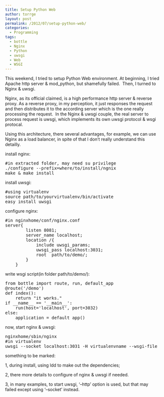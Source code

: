 ```yaml
---
title: Setup Python Web
author: torrge
layout: post
permalink: /2012/07/setup-python-web/
categories:
  - Programming
tags:
  - bottle
  - Nginx
  - Python
  - uwsgi
  - Web
  - WSGI
---
```

This weekend, I tried to setup Python Web environment. At beginning, I tried Apache http server & mod_python, but shamefully failed.  Then, I turned to Nginx & uwsgi.

Nginx, as its official claimed, is a high performance http server & reverse proxy. As a reverse proxy, in my perception, it just responses the request and then distributes it to the according server which is the one really processing the request.  In the Nginx & uwsgi couple, the real server to process request is uwsgi, which implements its own uwsgi protocol & wsgi protocal.

Using this architecture, there several advantages, for example, we can use Nginx as a load balancer, in spite of that I don&#8217;t really understand this detailly.

install nginx:

<pre class="brush:shell">#in extracted folder, may need su privilege
./configure --prefix=where/to/install/ngnix
make & make install</pre>

install uwsgi:

<pre class="brush:shell">#using virtualenv
source path/to/yourvirtualenv/bin/activate
easy_install uwsgi</pre>

configure nginx:

<pre class="brush:plain">#in nginxhome/conf/nginx.conf
server{
		listen 8081;
		server_name localhost;
		location /{
			include uwsgi_params;
			uwsgi_pass localhost:3031;
			root  path/to/demo/;		
		}	
	}</pre>

write wsgi script(in folder path/to/demo/):

<pre class="brush:applescript">from bottle import route, run, default_app  
@route('/demo')  
def index():  
	return "it works."
if __name__ == '__main__':
	run(host='localhost', port=3032)
else:
	application = default_app()</pre>

now, start nginx & uwsgi:

<pre class="brush:shell">nginxhome/sbin/nginx
#in virtualenv
uwsgi --socket localhost:3031 -H virtualenvname --wsgi-file path/to/demo.py</pre>

something to be marked:

1, during install, using ldd to make out the dependencies;

2, there more details to configure of nginx & uwsgi if needed.

3, in many examples, to start uwsgi, &#8216;&#8211;http&#8217; option is used, but that may failed except using &#8216;&#8211;socket&#8217; instead.